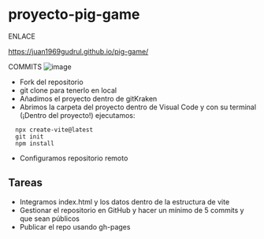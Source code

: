 # proyecto-pig-game
ENLACE

 https://juan1969gudrul.github.io/pig-game/



COMMITS
![image](https://github.com/user-attachments/assets/e91d9895-ca1f-40e8-b341-1c7124a50715)






- Fork del repositorio
- git clone para tenerlo en local
- Añadimos el proyecto dentro de gitKraken
- Abrimos la carpeta del proyecto dentro de Visual Code y con su terminal (¡Dentro del proyecto!) ejecutamos:

```
  npx create-vite@latest
  git init
  npm install
```

- Configuramos repositorio remoto

## Tareas

- Integramos index.html y los datos dentro de la estructura de vite
- Gestionar el repositorio en GitHub y hacer un mínimo de 5 commits y que sean públicos
- Publicar el repo usando gh-pages
